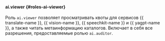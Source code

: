 #### ai.viewer {#roles-ai-viewer}

Роль `ai.viewer` позволяет просматривать квоты для сервисов {{ translate-name }}, {{ vision-name }}, {{ speechkit-name }} и {{ yagpt-name }}, а также читать метаинформацию каталогов. Включает в себя все разрешения, предоставляемые ролью `ai.auditor`.
